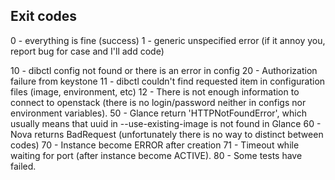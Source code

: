 Exit codes
----------
0 - everything is fine (success)
1 - generic unspecified error (if it annoy you, report bug for case and I'll add code)

10 - dibctl config not found or there is an error in config
20 - Authorization failure from keystone
11 - dibctl couldn't find requested item in configuration files (image, environment, etc)
12 - There is not enough information to connect to openstack (there is no login/password neither in configs nor environment variables).
50 - Glance return 'HTTPNotFoundError', which usually means that uuid in --use-existing-image is not found in Glance
60 - Nova returns BadRequest (unfortunately there is no way to distinct between codes)
70 - Instance become ERROR after creation
71 - Timeout while waiting for port (after instance become ACTIVE).
80 - Some tests have failed.
